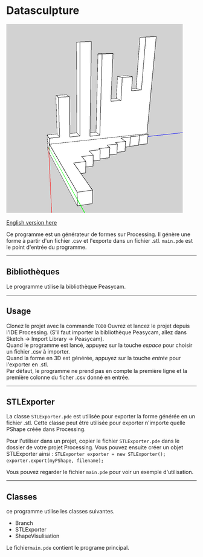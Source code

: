 # Datasculpture

![screenshot](https://github.com/DATASCULPTURE/Datasculpture/blob/master/images/screenshot.png?raw=true)

[English version here](README.en.md)

Ce programme est un générateur de formes sur Processing.
Il génère une forme à partir d'un fichier .csv et l'exporte dans un fichier .stl.
```main.pde``` est le point d'entrée du programme.

---

## Bibliothèques 

Le programme utilise la bibliothèque Peasycam.

---

## Usage

Clonez le projet avec la commande `TODO` 
Ouvrez et lancez le projet depuis l'IDE Processing. (S'il faut importer la bibliothèque Peasycam, allez dans Sketch -> Import Library -> Peasycam).  
Quand le programme est lancé, appuyez sur la touche  *espace* pour choisir un fichier .csv à importer.  
Quand la forme en 3D est générée, appuyez sur la touche *entrée* pour l'exporter en .stl.  
Par défaut, le programme ne prend pas en compte la première ligne et la première colonne du ficher .csv donné en entrée.  

---

## STLExporter 


La classe ```STLExporter.pde``` est utilisée pour exporter la forme générée en un fichier .stl. Cette classe peut être utilisée pour exporter n'importe quelle PShape créée dans Processing.  

Pour l'utiliser dans un projet, copier le fichier ```STLExporter.pde``` dans le dossier de votre projet Processing. Vous pouvez ensuite créer un objet STLExporter ainsi :
`STLExporter exporter = new STLExporter();`  
`exporter.export(myPShape, filename);`  

Vous pouvez regarder le fichier  ```main.pde``` pour voir un exemple d'utilisation.


---

## Classes  

ce programme utilise les classes suivantes.

* Branch 
* STLExporter 
* ShapeVisulisation

Le fichier```main.pde``` contient le programe principal.
 


